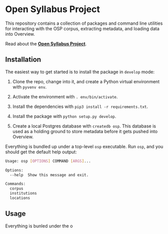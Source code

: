 # Open Syllabus Project

This repository contains a collection of packages and command line utilities for interacting with the OSP corpus, extracting metadata, and loading data into Overview.

Read about the **[Open Syllabus Project](http://opensyllabusproject.org)**.

## Installation

The easiest way to get started is to install the package in `develop` mode:

1. Clone the repo, change into it, and create a Python virtual environment with `pyvenv env`.

1. Activate the environment with `. env/bin/activate`.

1. Install the dependencies with `pip3 install -r requirements.txt`.

1. Install the package with `python setup.py develop`.

1. Create a local Postgres database with `createdb osp`. This database is used as a holding ground to store metadata before it gets pushed into Overview.

Everything is bundled up under a top-level `osp` executable. Run `osp`, and you should get the default help output:

```bash
Usage: osp [OPTIONS] COMMAND [ARGS]...

Options:
  --help  Show this message and exit.

Commands:
  corpus
  institutions
  locations
```

## Usage

Everything is bunled under the o
